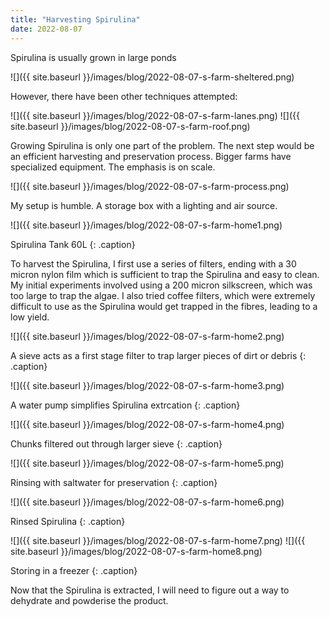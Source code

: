 ```yaml
---
title: "Harvesting Spirulina"
date: 2022-08-07
---
```


Spirulina is usually grown in large ponds

![]({{ site.baseurl }}/images/blog/2022-08-07-s-farm-sheltered.png)

However, there have been other techniques attempted:

![]({{ site.baseurl }}/images/blog/2022-08-07-s-farm-lanes.png)
![]({{ site.baseurl }}/images/blog/2022-08-07-s-farm-roof.png)

Growing Spirulina is only one part of the problem. The next step would be an efficient harvesting and preservation process. Bigger farms have specialized equipment. The emphasis is on scale.

![]({{ site.baseurl }}/images/blog/2022-08-07-s-farm-process.png)

My setup is humble. A storage box with a lighting and air source.

![]({{ site.baseurl }}/images/blog/2022-08-07-s-farm-home1.png)

Spirulina Tank 60L
{: .caption}

To harvest the Spirulina, I first use a series of filters, ending with a 30 micron nylon film which is sufficient to trap the Spirulina and easy to clean. My initial experiments involved using a 200 micron silkscreen, which was too large to trap the algae. I also tried coffee filters, which were extremely difficult to use as the Spirulina would get trapped in the fibres, leading to a low yield.

![]({{ site.baseurl }}/images/blog/2022-08-07-s-farm-home2.png)

A sieve acts as a first stage filter to trap larger pieces of dirt or debris
{: .caption}

![]({{ site.baseurl }}/images/blog/2022-08-07-s-farm-home3.png)

A water pump simplifies Spirulina extrcation
{: .caption}

![]({{ site.baseurl }}/images/blog/2022-08-07-s-farm-home4.png)

Chunks filtered out through larger sieve
{: .caption}

![]({{ site.baseurl }}/images/blog/2022-08-07-s-farm-home5.png)

Rinsing with saltwater for preservation
{: .caption}

![]({{ site.baseurl }}/images/blog/2022-08-07-s-farm-home6.png)

Rinsed Spirulina
{: .caption}

![]({{ site.baseurl }}/images/blog/2022-08-07-s-farm-home7.png)
![]({{ site.baseurl }}/images/blog/2022-08-07-s-farm-home8.png)

Storing in a freezer
{: .caption}

Now that the Spirulina is extracted, I will need to figure out a way to dehydrate and powderise the product.
